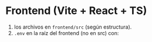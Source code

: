 # Frontend (Vite + React + TS)

1. los archivos en `frontend/src` (según estructura).
2. `.env` en la raíz del frontend (no en src) con: